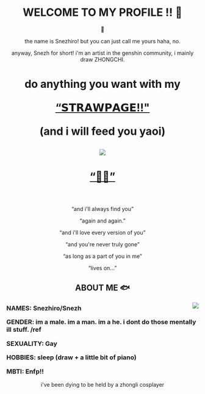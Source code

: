 <body>
  <center>
<h1 align="center"> WELCOME TO MY PROFILE !! 🐋</h1>
    
<div align="center">
  
  🌊
  
  <p>the name is Snezhiro! but you can just call me yours haha, no.</p>
  <p>anyway, Snezh for short! i'm an artist in the genshin community, i mainly draw ZHONGCHI. </p>

  <h1 <p>do anything you want with my
  <p> <a href="https://snezhiro.straw.page/"> “𝗦𝗧𝗥𝗔𝗪𝗣𝗔𝗚𝗘!!"</a>
  <p>(and i will feed you yaoi)</p>

##
    
 <div align="center">
   <img src="https://media.discordapp.net/attachments/1297897624996810819/1346638736364142635/20250305_082117.gif?ex=67dd59ce&is=67dc084e&hm=9d960b6ffa0b7bbef95fdde9a1f4e2b21eb5588c1d8a4aa99b6bb8fb8c82fbe6&" align="center">
  </div>
    <h1 align="center"> <p><a href="https://youtu.be/LOmwjjqQuiI?si=AwGvuldBqIQ3LOQ_"> “🔶💧”</a><p> </h1>
   <br>
  <p>“and i'll always find you”</p>
  <p>“again and again.”</p>
  <p>“and i'll love every version of you”</p>
<p>“and you're never truly gone”</p>
<p>“as long as a part of you in me”</p>
<p>“lives on...”</p>

##

<div>
<h2 align="center"> <b>ABOUT ME 🐟 </b> </h2>
  
  <div align="center">
<img src="https://media.discordapp.net/attachments/1297897624996810819/1346652516833558548/lv_0_20250305091604.gif?ex=67dd66a3&is=67dc1523&hm=345f084c9f440897586adbc6d504aa0ff6237e62402cc84f40248d2211766bac&" align="right">
    
  </div>

  <h3 align="left">
    
  
 <b>NAMES:</b> Snezhiro/Snezh </li>
 

<b>GENDER:</b> im a male. im a man. im a he. i dont do those mentally ill stuff. /ref


<b>SEXUALITY:</b> Gay

  

<b>HOBBIES:</b> sleep (draw + a little bit of piano)


  <b>MBTI:</b> Enfp!!


</h3>

i've been dying to be held by a zhongli cosplayer
